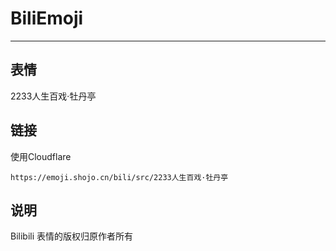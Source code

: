 # BiliEmoji
---
## 表情
2233人生百戏·牡丹亭
## 链接
使用Cloudflare
```
https://emoji.shojo.cn/bili/src/2233人生百戏·牡丹亭
```
## 说明
Bilibili 表情的版权归原作者所有
